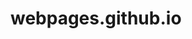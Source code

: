 # webpages.github.io

<script src="https://gist.github.com/fvcproductions/1bfc2d4aecb01a834b46.js"></script>
